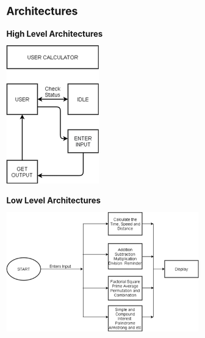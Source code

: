 # Architectures
## High Level Architectures
![](https://github.com/sanjaynetagal/tusk/blob/main/High%20Level.png)
## Low Level Architectures
![](https://github.com/sanjaynetagal/tusk/blob/main/Low%20Level.png)
